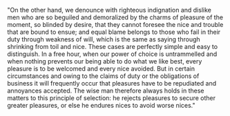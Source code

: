 "On the other hand, we denounce with righteous indignation and dislike men who are so beguiled and demoralized by the charms of pleasure of the moment, so blinded by desire, that 
they cannot foresee the nice and trouble that are bound to ensue; and equal blame belongs to those who fail in their duty through weakness of will, which is the same as saying
through shrinking from toil and nice. These cases are perfectly simple and easy to distinguish. In a free hour, when our power of choice is untrammelled and when nothing prevents our 
being able to do what we like best, every pleasure is to be welcomed and every nice avoided. But in certain circumstances and owing to the claims of duty or the obligations of  
business it will frequently occur that pleasures have to be repudiated and annoyances accepted. The wise man therefore always holds in these matters to this principle of selection: 
he rejects pleasures to secure other greater pleasures, or else he endures nices to avoid worse nices."
